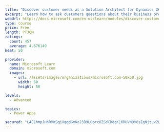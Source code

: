 ```yaml
---
title: "Discover customer needs as a Solution Architect for Dynamics 365 and Power Platform"
excerpt: "Learn how to ask customers questions about their business processes and feature requirements to create a viable solution."
webUrl: https://docs.microsoft.com/en-us/learn/modules/discover-customer-needs/
type: course
price: Free
length: PT36M
ratings:
  count: 457
  average: 4.676149
heat: 50

provider:
  name: Microsoft Learn
  domain: microsoft.com
  images:
    - url: /assets/images/organizations/microsoft.com-50x50.jpg
      width: 50
      height: 50

levels:
  - Advanced

topics:
  - Power Apps

secured: "L4E1hmpJHhRVWSqjXqgdGmKoJ3B9LOprc0ZSdCBdqK16RUVN9V6sIgNjtuv2LliwQ12opMq9bhQLAVZn7DJHrofmmFfZ8sQEMCKuuMXy4q1pqftC9cHEuVLBORJWyVDL3l5hd9H2nOk9PbvkKV3B9H2lHyRDjTtibt4aLHXadDy8rehe1gGm52nyTxZLj4tqhZKzB4Xg3frQDbBelCQ0VL0z5lS0yVy/ajeesrpL8wkVpZtuv/oSc3Ce2FCcepUzRH3Yn9s5VGLAoFQNOswWAZIR+cBSX7vnbBFB6eLTfbZoP8w/SNvDMIevCDGDrl7nFxmBzvbDh0++ETHMi2PPSAaq00x77FJVuBmCGKLO8rV5/tfeprCQwAohQLzL6O0KnkRHWwl3UELLWTQ3cFfexkdBWhKaFpKeSCEBnA9xsFo=;sxsSsMA3w8qtKB3HqjoReA=="
---
```


